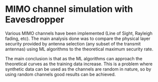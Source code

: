 # MIMO channel simulation with Eavesdropper

Various MIMO channels have been implemented (Line of Sight, Rayleigh fading, etc). 
The main analysis done was to compare the physical layer security provided by 
antenna selection (any subset of the transmit antennas) using ML algorithms
to the theoretical maximum security rate. 

The main conclusion is that as the ML algorithms can approach the theoretical curves
as the training data increase. This is a problem where synthetic data can be used
as the channels are random in nature, so by using random channels good results
can be achieved.
